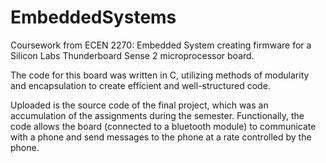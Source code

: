 # EmbeddedSystems
Coursework from ECEN 2270: Embedded System creating firmware for a Silicon Labs Thunderboard Sense 2 microprocessor board.

The code for this board was written in C, utilizing methods of modularity and encapsulation to create efficient and well-structured code.

Uploaded is the source code of the final project, which was an accumulation of the assignments during the semester. Functionally, the code allows the board (connected to a bluetooth module) to communicate with a phone and send messages to the phone at a rate controlled by the phone.
